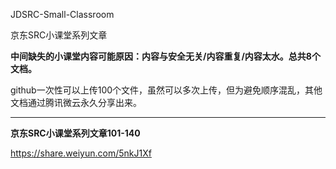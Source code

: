 JDSRC-Small-Classroom

京东SRC小课堂系列文章

**中间缺失的小课堂内容可能原因：内容与安全无关/内容重复/内容太水。总共8个文档。**

github一次性可以上传100个文件，虽然可以多次上传，但为避免顺序混乱，其他文档通过腾讯微云永久分享出来。

------------------------------------------------------------------------------------------------------------------------------------------

**京东SRC小课堂系列文章101-140**

https://share.weiyun.com/5nkJ1Xf


